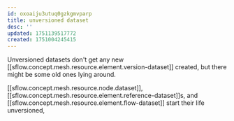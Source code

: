 ```yaml
---
id: oxoaiju3utuq0gzkgmvparp
title: unversioned dataset
desc: ''
updated: 1751139517772
created: 1751004245415
---
```


Unversioned datasets don't get any new [[sflow.concept.mesh.resource.element.version-dataset]] created, but there might be some old ones lying around.

[[sflow.concept.mesh.resource.node.dataset]], [[sflow.concept.mesh.resource.element.reference-dataset]]s, and [[sflow.concept.mesh.resource.element.flow-dataset]] start their life unversioned, 